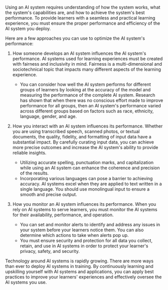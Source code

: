 Using an AI system requires understanding of how the system works, what the system's capabilities are, and how to achieve the system's best performance. To provide learners with a seamless and practical learning experience, you must ensure the proper performance and efficiency of the AI system you deploy.

Here are a few approaches you can use to optimize the AI system's performance:

1. How someone develops an AI system influences the AI system's performance. AI systems used for learning experiences must be created with fairness and inclusivity in mind. Fairness is a multi-dimensional and sociotechnical topic that impacts many different aspects of the learning experience.

   - You can consider how well the AI system performs for different groups of learners by looking at the accuracy of the model and measuring the performance of the complete AI system. Research has shown that when there was no conscious effort made to improve performance for all groups, then an AI system's performance varied across different groups based on factors such as race, ethnicity, language, gender, and age.

1. How you interact with an AI system influences its performance. Whether you are using transcribed speech, scanned photos, or textual documents, the quality, fidelity, and formatting of input data have a substantial impact. By carefully curating input data, you can achieve more precise outcomes and increase the AI system's ability to provide reliable insights.

   - Utilizing accurate spelling, punctuation marks, and capitalization while using an AI system can enhance the coherence and precision of the results.
   - Incorporating various languages can pose a barrier to achieving accuracy. AI systems excel when they are applied to text written in a single language. You should use monolingual input to ensure a smooth and precise output.

1. How you monitor an AI system influences its performance. When you rely on AI systems to serve learners, you must monitor the AI systems for their availability, performance, and operation.

   - You can set and monitor alerts to identify and address any issues in your system before your learners notice them. You can also determine which actions to take when alerts pop up.
   - You must ensure security and protection for all data you collect, retain, and use in AI systems in order to protect your learner's privacy, safety, and security.

Technology around AI systems is rapidly growing. There are more ways than ever to deploy AI systems in training. By continuously learning and upskilling yourself with AI systems and applications, you can apply best practices to improve your learners' experiences and effectively oversee the AI systems you use.
